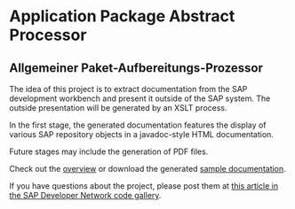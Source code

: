 # Application Package Abstract Processor

## Allgemeiner Paket-Aufbereitungs-Prozessor

The idea of this project is to extract documentation from the SAP development workbench and present it outside of the SAP system. The outside presentation will be generated by an XSLT process.

In the first stage, the generated documentation features the display of various SAP repository objects in a javadoc-style HTML documentation.

Future stages may include the generation of PDF files.

Check out the [overview](https://github.com/diamondarts/apap/wiki) or download the generated [sample documentation](https://github.com/diamondarts/apap/blob/master/downloads/sample_cats2-0.2.zip).

If you have questions about the project, please post them at [this article in the SAP Developer Network code gallery](http://wiki.scn.sap.com/wiki/display/Snippets/Generate+javadoc-style+documentation+of+SAP+repository+objects).
